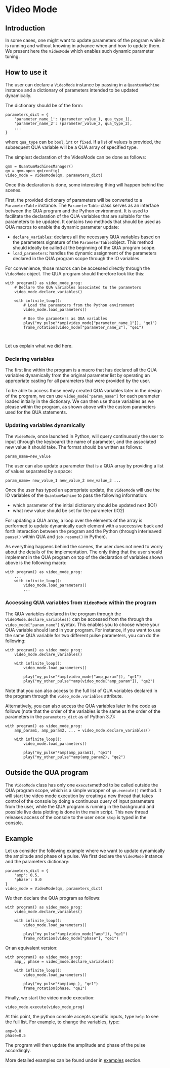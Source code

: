 # Video Mode
## Introduction

In some cases, one might want to update parameters of the program while it is running and without knowing in advance when and how to update them.
We present here the ```VideoMode``` which enables such dynamic parameter tuning.

## How to use it

The user can declare a ``VideoMode`` instance by passing in a ```QuantumMachine``` instance and a dictionary of
parameters intended to be updated dynamically.

The dictionary should be of the form:


```
parameters_dict = {
    'parameter_name_1': (parameter_value_1, qua_type_1),
    'parameter_name_2': (parameter_value_2, qua_type_2),
    ...
}
```
where ```qua_type``` can be ```bool```, ```ìnt``` or ```fixed```.
If a list of values is provided, the subsequent QUA variable will be a QUA array of specified type.


The simplest declaration of the VideoMode can be done as follows:
```
qmm = QuantumMachinesManager()
qm = qmm.open_qm(config)
video_mode = VideoMode(qm, parameters_dict)
 ```

Once this declaration is done, some interesting thing will happen behind the scenes.

First, the provided dictionary of parameters will be converted to a ```ParameterTable``` instance.
The ```ParameterTable``` class serves as an interface between the QUA program and the Python environment. 
It is used to facilitate the declaration of the QUA variables that are suitable for the parameters to be updated.
It contains two methods that should be used as QUA macros to enable the dynamic parameter update:
  - ```declare_variables```: declares all the necessary QUA variables based on the parameters signature of the ```ParameterTable```object. 
        This method should ideally be called at the beginning of the QUA program scope.
  - ```load_parameters```: handles the dynamic assignment of the parameters declared in the QUA program scope through the IO variables.

For convenience, those macros can be accessed directly through the ```VideoMode``` object. The QUA program should therefore look like this:

```
with program() as video_mode_prog:
    # Declare the QUA variables associated to the parameters
    video_mode.declare_variables()
    
    with infinite_loop():
        # Load the parameters from the Python environment
        video_mode.load_parameters()
        
        # Use the parameters as QUA variables
        play("my_pulse"*amp(video_mode["parameter_name_1"]), "qe1")
        frame_rotation(video_mode["parameter_name_2"], "qe1")
        
       
```

Let us explain what we did here.

### Declaring variables
The first line within the program is a macro that has declared all the QUA variables dynamically from the 
original parameter list by operating an appropriate casting for all parameters that were provided by the user.

To be able to access those newly created QUA variables later in the design of the program, we can use 
```video_mode["param_name"]``` for each parameter loaded initially in the dictionary. We can then use those variables 
as we please within the program, as shown above with the custom parameters used for the QUA statements.

### Updating variables dynamically


The ```VideoMode```, once launched in Python, will query continuously the user to input (through the keyboard) 
the name of parameter, and the associated new value it should take.
The format should be written as follows:
```
param_name=new_value
```
The user can also update a parameter that is a QUA array by providing a list of values separated by a space:
```
param_name= new_value_1 new_value_2 new_value_3 ...
```

Once the user has typed an appropriate update, the ```VideoMode``` will use the IO variables of the ``QuantumMachine`` 
to pass the following information:
- which parameter of the initial dictionary should be updated next (IO1)
- what new value should be set for the parameter (IO2)

For updating a QUA array, a loop over the elements of the array is performed to update dynamically each element 
with a successive back and forth interaction between the program and the Python (through interleaved ```pause()``` within QUA and ```job.resume()``` in Python).

As everything happens behind the scenes, the user does not need to worry about the details of the implementation.
The only thing that the user should implement in the QUA program on top of the declaration of variables shown above is the following macro:
```
with program() as video_mode_prog:
    ...
    with infinite_loop():
        video_mode.load_parameters()
        ...
```

### Accessing QUA variables from ```VideoMode``` within the program
The QUA variables declared in the program through the ```VideoMode.declare_variables()``` can be accessed from the
through the ```video_mode["param_name"]``` syntax. This enables you to choose where your QUA variable should land in 
your program. For instance, if you want to use the same QUA variable for two different pulse parameters, you can do the following:
```
with program() as video_mode_prog:
    video_mode.declare_variables()
    
    with infinite_loop():
        video_mode.load_parameters()
        
        play("my_pulse"*amp(video_mode["amp_param"]), "qe1")
        play("my_other_pulse"*amp(video_mode["amp_param"]), "qe2")
```

Note that you can also access to the full list of QUA variables declared in the program through the ```video_mode.variables``` attribute.

Alternatively, you can also access the QUA variables later in the code as follows 
(note that the order of the variables is the same as the order of the parameters in the `parameters_dict` as of Python 3.7):
```
with program() as video_mode_prog:
    amp_param1, amp_param2, ... = video_mode.declare_variables()
    
    with infinite_loop():
        video_mode.load_parameters()
        
        play("my_pulse"*amp(amp_param1), "qe1")
        play("my_other_pulse"*amp(amp_param2), "qe2")
```
## Outside the QUA program
The ```VideoMode``` class has only one ```execute```method to be called outside the QUA program scope, which is a simple wrapper of ```qm.execute()``` method.
It will start the video mode execution by creating a new thread that takes control of the console by doing a continuous query of input parameters from the user, while the QUA program is running in the background and possible live data plotting is done in the main script.
This new thread releases access of the console to the user once  ```stop``` is typed in the console.

## Example
Let us consider the following example where we want to update dynamically the amplitude and phase of a pulse.
We first declare the ```VideoMode``` instance and the parameters dictionary:
```
parameters_dict = {
    'amp': 0.5,
    'phase': 0.0
}
video_mode = VideoMode(qm, parameters_dict)
```
We then declare the QUA program as follows:
```
with program() as video_mode_prog:
    video_mode.declare_variables()
    
    with infinite_loop():
        video_mode.load_parameters()
        
        play("my_pulse"*amp(video_mode["amp"]), "qe1")
        frame_rotation(video_mode["phase"], "qe1")
```

Or an equivalent version:
```
with program() as video_mode_prog:
    amp_, phase = video_mode.declare_variables()
    
    with infinite_loop():
        video_mode.load_parameters()
        
        play("my_pulse"*amp(amp_), "qe1")
        frame_rotation(phase, "qe1")
```
Finally, we start the video mode execution:
```
video_mode.execute(video_mode_prog)
```
At this point, the python console accepts specific inputs, type `help` to see the full list. 
For example, to change the variables, type:

```
amp=0.8
phase=0.5
```
The program will then update the amplitude and phase of the pulse accordingly.

More detailed examples can be found under in [examples](https://github.com/qua-platform/py-qua-tools/tree/main/examples/Qcodes_drivers/video_mode) section.

  